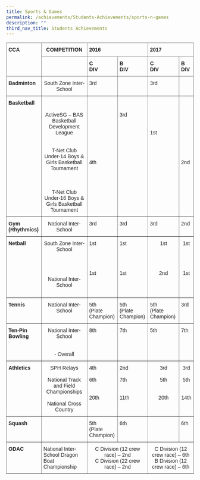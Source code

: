 ```yaml
---
title: Sports & Games
permalink: /achievements/Students-Achievements/sports-n-games
description: ""
third_nav_title: Students Achievements
---
```

<style type="text/css">
.tg  {border-collapse:collapse;border-spacing:0;}
.tg td{border-color:black;border-style:solid;border-width:1px;font-family:Arial, sans-serif;font-size:14px;
  overflow:hidden;padding:10px 5px;word-break:normal;}
.tg th{border-color:black;border-style:solid;border-width:1px;font-family:Arial, sans-serif;font-size:14px;
  font-weight:normal;overflow:hidden;padding:10px 5px;word-break:normal;}
.tg .tg-pfgq{border-color:inherit;color:#222;text-align:left;vertical-align:top}
.tg .tg-y8xx{border-color:inherit;color:#222;font-weight:bold;text-align:left;vertical-align:top}
.tg .tg-68g4{border-color:inherit;color:#222;text-align:center;vertical-align:top}
.tg .tg-xtcj{border-color:inherit;color:#222;font-weight:bold;text-align:center;vertical-align:top}
</style>
<table class="tg">
<thead>
  <tr>
    <th class="tg-y8xx" rowspan="2">CCA<br> </th>
    <th class="tg-68g4"> <span style="font-weight:bold">COMPETITION</span></th>
    <th class="tg-y8xx" colspan="2">2016</th>
    <th class="tg-y8xx" colspan="2">2017</th>
  </tr>
  <tr>
    <th class="tg-pfgq"> <br> </th>
    <th class="tg-y8xx">C<br>DIV</th>
    <th class="tg-y8xx">B<br>DIV</th>
    <th class="tg-y8xx">C<br>DIV</th>
    <th class="tg-y8xx">B<br>DIV</th>
  </tr>
</thead>
<tbody>
  <tr>
    <td class="tg-y8xx">Badminton</td>
    <td class="tg-68g4">South Zone Inter-School</td>
    <td class="tg-pfgq">3rd</td>
    <td class="tg-pfgq"> </td>
    <td class="tg-pfgq">3rd </td>
    <td class="tg-pfgq"> </td>
  </tr>
  <tr>
    <td class="tg-y8xx">Basketball</td>
    <td class="tg-68g4"><br> <br>ActiveSG – BAS Basketball Development League<br><br><br>T-Net Club Under-14 Boys &amp; Girls Basketball Tournament<br><br><br><br>T-Net Club Under-16 Boys &amp; Girls Basketball Tournament</td>
    <td class="tg-pfgq"> <br> <br> <br> <br> <br> <br> <br> <br><br><br>4th</td>
    <td class="tg-pfgq"><br><br>3rd</td>
    <td class="tg-pfgq"> <br> <br>  <br><br><br>1st</td>
    <td class="tg-pfgq"> <br> <br> <br> <br> <br> <br> <br> <br><br> <br>2nd<br></td>
  </tr>
  <tr>
    <td class="tg-y8xx">Gym (Rhythmics)</td>
    <td class="tg-68g4">National Inter-School</td>
    <td class="tg-pfgq">3rd</td>
    <td class="tg-pfgq">3rd</td>
    <td class="tg-pfgq">3rd</td>
    <td class="tg-pfgq">2nd</td>
  </tr>
  <tr>
    <td class="tg-y8xx">Netball</td>
    <td class="tg-68g4">South Zone Inter-School  <br><br><br><br><br>National Inter-School<br><br></td>
    <td class="tg-pfgq">1st <br><br><br><br><br>1st<br> </td>
    <td class="tg-pfgq">1st<br><br><br><br><br>1st<br> </td>
    <td class="tg-68g4">1st<br><br><br><br> <br>2nd</td>
    <td class="tg-68g4">1st<br><br><br><br> <br>1st<br></td>
  </tr>
  <tr>
    <td class="tg-y8xx">Tennis</td>
    <td class="tg-68g4">National Inter-School</td>
    <td class="tg-pfgq">5th<br>(Plate Champion)</td>
    <td class="tg-pfgq">5th<br>(Plate Champion)</td>
    <td class="tg-pfgq">5th<br>(Plate Champion)</td>
    <td class="tg-pfgq">3rd</td>
  </tr>
  <tr>
    <td class="tg-y8xx">Ten-Pin Bowling</td>
    <td class="tg-68g4">National Inter-School<br><br><br>- Overall</td>
    <td class="tg-pfgq">8th</td>
    <td class="tg-pfgq">7th</td>
    <td class="tg-pfgq">5th</td>
    <td class="tg-pfgq">7th</td>
  </tr>
  <tr>
    <td class="tg-y8xx">Athletics</td>
    <td class="tg-68g4">SPH Relays<br> <br>National Track and Field Championships<br> <br>National Cross Country</td>
    <td class="tg-pfgq">4th<br> <br>6th<br> <br> <br>20th</td>
    <td class="tg-pfgq">2nd<br> <br>7th<br> <br> <br>11th</td>
    <td class="tg-68g4">3rd<br> <br>5th<br> <br><br>20th</td>
    <td class="tg-68g4">3rd<br> <br>5th<br> <br><br>14th</td>
  </tr>
  <tr>
    <td class="tg-y8xx">Squash</td>
    <td class="tg-xtcj"> </td>
    <td class="tg-pfgq">5th<br>(Plate Champion)</td>
    <td class="tg-pfgq">6th</td>
    <td class="tg-pfgq"> </td>
    <td class="tg-pfgq">6th</td>
  </tr>
  <tr>
    <td class="tg-y8xx">ODAC</td>
    <td class="tg-pfgq">National Inter-School Dragon Boat Championship</td>
    <td class="tg-68g4" colspan="2">C Division (12 crew race) – 2nd <br>C Division (22 crew race) – 2nd</td>
    <td class="tg-68g4" colspan="2">C Division (12 crew race) – 6th <br>B Division (12 crew race) – 6th</td>
  </tr>
</tbody>
</table>